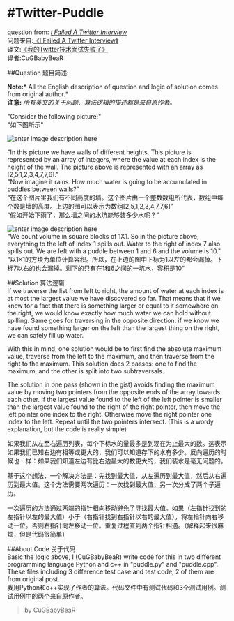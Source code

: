 #Twitter-Puddle
===================
question from: *[I Failed A Twitter Interview][1]*  
问题来自:[《I Failed A Twitter Interview》][2]  
译文:[《我的Twitter技术面试失败了》][3]  
译者:CuGBabyBeaR

##Question 题目简述:  

**Note:*** All the English description of question and logic of solution comes from original author.*   
**注意:** *所有英文的关于问题、算法逻辑的描述都是来自原作者。*

"Consider the following picture:"  
"如下图所示"

![enter image description here][4]

"In this picture we have walls of different heights. This picture is represented by an array of integers, where the value at each index is the height of the wall. The picture above is represented with an array as [2,5,1,2,3,4,7,7,6]."  
"Now imagine it rains. How much water is going to be accumulated in puddles between walls?"  
“在这个图片里我们有不同高度的墙。这个图片由一个整数数组所代表，数组中每个数是墙的高度。上边的图可以表示为数组[2,5,1,2,3,4,7,7,6]”  
“假如开始下雨了，那么墙之间的水坑能够装多少水呢？”  

![enter image description here][5]  
"We count volume in square blocks of 1X1. So in the picture above, everything to the left of index 1 spills out. Water to the right of index 7 also spills out. We are left with a puddle between 1 and 6 and the volume is 10."  
“以1×1的方块为单位计算容积。所以，在上边的图中下标为1以左的都会漏掉。下标7以右的也会漏掉。剩下的只有在1和6之间的一坑水，容积是10”

##Solution  算法逻辑  
If we traverse the list from left to right, the amount of water at each index is at most the largest value we have discovered so far. That means that if we knew for a fact that there is something larger or equal to it somewhere on the right, we would know exactly how much water we can hold without spilling. Same goes for traversing in the opposite direction: if we know we have found something larger on the left than the largest thing on the right, we can safely fill up water.

With this in mind, one solution would be to first find the absolute maximum value, traverse from the left to the maximum, and then traverse from the right to the maximum. This solution does 2 passes: one to find the maximum, and the other is split into two subtraversals.

The solution in one pass (shown in the gist) avoids finding the maximum value by moving two pointers from the opposite ends of the array towards each other. If the largest value found to the left of the left pointer is smaller than the largest value found to the right of the right pointer, then move the left pointer one index to the right. Otherwise move the right pointer one index to the left. Repeat until the two pointers intersect. (This is a wordy explanation, but the code is really simple)

如果我们从左至右遍历列表，每个下标水的量最多是到现在为止最大的数。这表示如果我们已知右边有相等或更大的，我们可以知道存下的水有多少。反向遍历的时候也一样：如果我们知道左边有比右边最大的数更大的，我们装水是毫无问题的。

基于这个想法，一个解决方法是：先找到最大值，从左遍历到最大值，然后从右遍历到最大值。这个方法需要两次遍历：一次找到最大值，另一次分成了两个子遍历。

一次遍历的方法通过两端的指针相向移动避免了寻找最大值。如果（左指针找到的左指针以左的最大值）小于（右指针找到右指针以右的最大值），将左指针向右移动一位。否则右指针向左移动一位。重复过程直到两个指针相遇。（解释起来很麻烦，但是代码很简单）

##About Code  关于代码  
Basic the logic above, I (CuGBabyBeaR) write code for this in two different programming language Python and c++ in "puddle.py" and "puddle.cpp". These files including 3 difference test case and test code, 2 of them are from original post.  
我用Python和c++实现了作者的算法。代码文件中有测试代码和3个测试用例。测试用例中的两个来自原作者。

> by CuGBabyBeaR   


  [1]: http://qandwhat.apps.runkite.com/i-failed-a-twitter-interview/
  [2]: http://qandwhat.apps.runkite.com/i-failed-a-twitter-interview/
  [3]: http://blog.jobbole.com/50705/
  [4]: http://ww1.sinaimg.cn/mw690/7cc829d3gw1ea56snnnkzj205m03z744.jpg
  [5]: http://ww3.sinaimg.cn/mw690/7cc829d3gw1ea56pjntkoj205m03zaa2.jpg